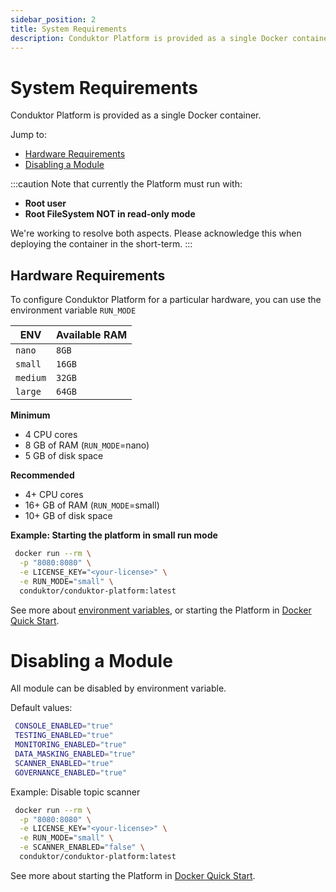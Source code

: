 ```yaml
---
sidebar_position: 2
title: System Requirements
description: Conduktor Platform is provided as a single Docker container.
---
```


# System Requirements

Conduktor Platform is provided as a single Docker container.

Jump to:

- [Hardware Requirements](#hardware-requirements)
- [Disabling a Module](#disabling-a-module)

:::caution
Note that currently the Platform must run with:
- **Root user**
- **Root FileSystem NOT in read-only mode**

We're working to resolve both aspects. Please acknowledge this when deploying the container in the short-term. 
:::

## Hardware Requirements

To configure Conduktor Platform for a particular hardware, you can use the environment variable `RUN_MODE`

| ENV      | Available RAM |
| -------- | ------------- |
| `nano`   | `8GB`         |
| `small`  | `16GB`        |
| `medium` | `32GB`        |
| `large`  | `64GB`        |

**Minimum**

- 4 CPU cores
- 8 GB of RAM (`RUN_MODE`=nano)
- 5 GB of disk space

**Recommended**

- 4+ CPU cores
- 16+ GB of RAM (`RUN_MODE`=small)
- 10+ GB of disk space

**Example: Starting the platform in small run mode**

```bash
 docker run --rm \
  -p "8080:8080" \
  -e LICENSE_KEY="<your-license>" \
  -e RUN_MODE="small" \
  conduktor/conduktor-platform:latest
```

See more about [environment variables](../configuration/env-variables), or starting the Platform in [Docker Quick Start](../installation/get-started/docker).

# Disabling a Module

All module can be disabled by environment variable.

Default values:

```bash
 CONSOLE_ENABLED="true"
 TESTING_ENABLED="true"
 MONITORING_ENABLED="true"
 DATA_MASKING_ENABLED="true"
 SCANNER_ENABLED="true"
 GOVERNANCE_ENABLED="true"
```

Example: Disable topic scanner

```bash
 docker run --rm \
  -p "8080:8080" \
  -e LICENSE_KEY="<your-license>" \
  -e RUN_MODE="small" \
  -e SCANNER_ENABLED="false" \
  conduktor/conduktor-platform:latest
```

See more about starting the Platform in [Docker Quick Start](../installation/get-started/docker).
